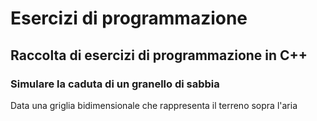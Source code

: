 # Esercizi di programmazione

## Raccolta di esercizi di programmazione in C++

### Simulare la caduta di un granello di sabbia

Data una griglia bidimensionale che rappresenta il terreno sopra l'aria

